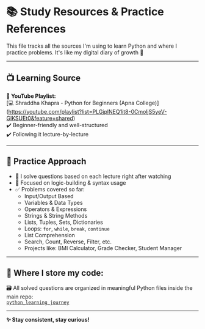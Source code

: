 # 📚 Study Resources & Practice References

This file tracks all the sources I'm using to learn Python and where I practice problems. It's like my digital diary of growth 💫

---

## 📺 Learning Source

**🎥 YouTube Playlist:**  
[💻 Shraddha Khapra - Python for Beginners (Apna College)] (https://youtube.com/playlist?list=PLGjplNEQ1it8-0CmoljS5yeV-GlKSUEt0&feature=shared)  
✔️ Beginner-friendly and well-structured  
✔️ Following it lecture-by-lecture

---

## 📝 Practice Approach

- 🧠 I solve questions based on each lecture right after watching
- 🧪 Focused on logic-building & syntax usage
- ✅ Problems covered so far:
  - Input/Output Based  
  - Variables & Data Types  
  - Operators & Expressions  
  - Strings & String Methods  
  - Lists, Tuples, Sets, Dictionaries  
  - Loops: `for`, `while`, `break`, `continue`  
  - List Comprehension  
  - Search, Count, Reverse, Filter, etc.  
  - Projects like: BMI Calculator, Grade Checker, Student Manager

---

## 📂 Where I store my code:

🗃️ All solved questions are organized in meaningful Python files inside the main repo:  
[`python_learning_journey`](https://github.com/codingwithsakshi-b/python_learning_journey)

---

**✨ Stay consistent, stay curious!**
